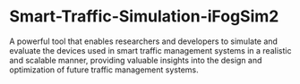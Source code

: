 # Smart-Traffic-Simulation-iFogSim2
A powerful tool that enables researchers and developers to simulate and evaluate the devices used in smart traffic management systems in a realistic and scalable manner, providing valuable insights into the design and optimization of future traffic management systems.
